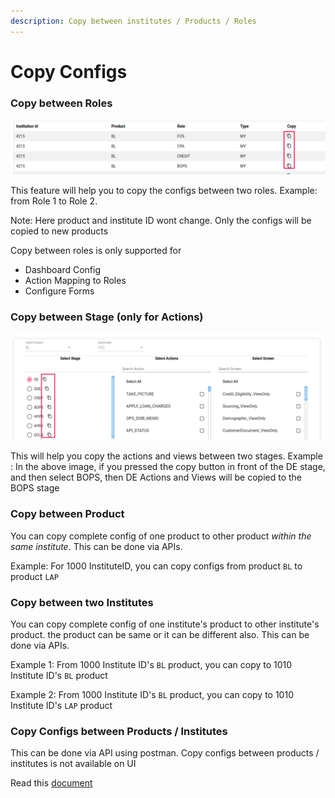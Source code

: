 ```yaml
---
description: Copy between institutes / Products / Roles
---
```


# Copy Configs

### Copy between Roles

![](<../../.gitbook/assets/image (198).png>)

This feature will help you to copy the configs between two roles. Example: from Role 1 to Role 2.&#x20;

Note: Here product and institute ID wont change. Only the configs will be copied to new products

Copy between roles is only supported for

* Dashboard Config
* Action Mapping to Roles
* Configure Forms

### Copy between Stage (only for Actions)&#x20;

![](<../../.gitbook/assets/image (200).png>)

This will help you copy the actions and views between two stages. Example : In the above image, if you pressed the copy button in front of the DE stage, and then select BOPS, then DE Actions and Views will be copied to the BOPS stage

### Copy between Product

You can copy complete config of one product to other product _within the same institute_. This can be done via APIs.&#x20;

Example: For 1000 InstituteID, you can copy configs from product `BL` to product `LAP`

### Copy between two Institutes

You can copy complete config of one institute's product to other institute's product. the product can be same or it can be different also. This can be done via APIs.&#x20;

Example 1: From 1000 Institute ID's `BL` product, you can copy to 1010 Institute ID's `BL` product

Example 2: From 1000 Institute ID's `BL` product, you can copy to 1010 Institute ID's `LAP` product



### Copy Configs between Products / Institutes

This can be done via API using postman. Copy configs between products / institutes is not available on UI

Read this [document](https://docs.google.com/document/d/12kytXJgRhlGDgQe0XtXXS\_-4EXyHvAHYp8RPzljDacU/edit?usp=sharing)&#x20;



&#x20;





